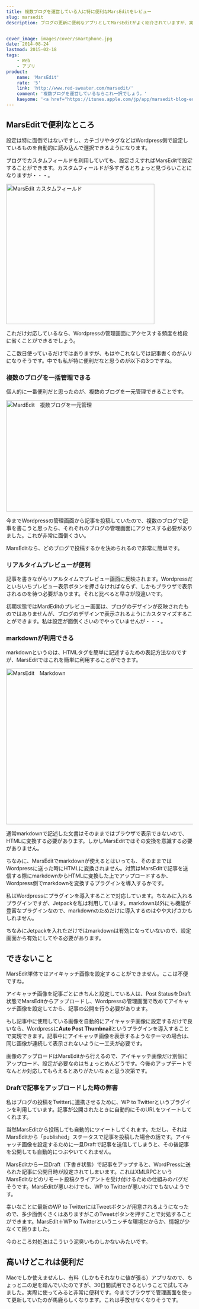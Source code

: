 ```yaml
---
title: 複数ブログを運営している人に特に便利なMarsEditをレビュー
slug: marsedit
description: ブログの更新に便利なアプリとしてMarsEditがよく紹介されていますが、実際に試してみたら本当に便利でした。特に複数のブログを運営していると、それぞれのブログの管理画面にアクセスせずに記事がかけるので非常に捗ります。


cover_image: images/cover/smartphone.jpg
date: 2014-08-24
lastmod: 2015-02-18
tags: 
    - Web
    - アプリ
product:
    name: 'MarsEdit'
    rate: '5'
    link: 'http://www.red-sweater.com/marsedit/'
    comment: '複数ブログを運営しているならこれ一択でしょう。'
    kaeyome: '<a href="https://itunes.apple.com/jp/app/marsedit-blog-editor-for-wordpress/id402376225?mt=12&uo=4&at=1l3v8BW" target="itunes_store" style="display:inline-block;overflow:hidden;background:url(https://linkmaker.itunes.apple.com/htmlResources/assets/ja_jp//images/web/linkmaker/badge_macappstore-lrg.png) no-repeat;width:165px;height:40px;@media only screen{background-image:url(https://linkmaker.itunes.apple.com/htmlResources/assets/ja_jp//images/web/linkmaker/badge_macappstore-lrg.svg);}"></a>'
---
```



## MarsEditで便利なところ


設定は特に面倒ではないですし、カテゴリやタグなどはWordpress側で設定しているものを自動的に読み込んで選択できるようになります。

ブログでカスタムフィールドを利用していても、設定さえすればMarsEditで設定することができます。カスタムフィールドが多すぎるとちょっと見づらいことになりますが・・・。

<img src="https://wantit.gcreate.jp/wp-content/uploads/2014/08/b480726b719cc7847cf1c235e530fa63.jpg" alt="MarsEdit カスタムフィールド" title="MarsEdit カスタムフィールド.jpg" width="400" height="378" />

これだけ対応しているなら、Wordpressの管理画面にアクセスする頻度を格段に省くことができるでしょう。

ここ数日使っているだけではありますが、もはやこれなしでは記事書くのがムリになりそうです。中でも私が特に便利だなと思うのが以下の3つですね。


### 複数のブログを一括管理できる


個人的に一番便利だと思ったのが、複数のブログを一元管理できることです。

<img src="https://wantit.gcreate.jp/wp-content/uploads/2014/08/b4c6836d76e994281de2a0904f8d4121.jpg" alt="MardEdit　複数ブログを一元管理" title="MardEdit　複数ブログを一元管理.jpg" width="600" height="300" />

今までWordpressの管理画面から記事を投稿していたので、複数のブログで記事を書こうと思ったら、それぞれのブログの管理画面にアクセスする必要がありました。これが非常に面倒くさい。

MarsEditなら、どのブログで投稿するかを決められるので非常に簡単です。


### リアルタイムプレビューが便利


記事を書きながらリアルタイムでプレビュー画面に反映されます。Wordpressだといちいちプレビュー表示ボタンを押さなければならず、しかもブラウザで表示されるのを待つ必要があります。それと比べると早さが段違いです。

初期状態ではMardEditのプレビュー画面は、ブログのデザインが反映されたものではありませんが、ブログのデザインで表示されるようにカスタマイズすることができます。私は設定が面倒くさいのでやっていませんが・・・。


### markdownが利用できる


markdownというのは、HTMLタグを簡単に記述するための表記方法なのですが、MarsEditではこれを簡単に利用することができます。

<img src="https://wantit.gcreate.jp/wp-content/uploads/2014/08/c734e186caf3dcc1c1f3be8c5fac227b.jpg" alt="MarsEdit　Markdown" title="MarsEdit　Markdown.jpg" width="600" height="420" />

通常markdownで記述した文書はそのままではブラウザで表示できないので、HTMLに変換する必要があります。しかしMarsEditではその変換を意識する必要がありません。

ちなみに、MarsEditでmarkdownが使えるとはいっても、そのままではWordpressに送った時にHTMLに変換されません。対策はMarsEditで記事を送信する際にmarkdownからHTMLに変換した上でアップロードするか、Wordpress側でmarkdownを変換するプラグインを導入するかです。

私はWordpressにプラグインを導入することで対応しています。ちなみに入れるプラグインですが、Jetpackを私は利用しています。markdown以外にも機能が豊富なプラグインなので、markdownのためだけに導入するのはやや大げさかもしれません。

ちなみにJetpackを入れただけではmarkdownは有効になっていないので、設定画面から有効にしてやる必要があります。


## できないこと


MarsEdit単体ではアイキャッチ画像を設定することができません。ここは不便ですね。

アイキャッチ画像を記事ごとにきちんと設定している人は、Post StatusをDraft状態でMarsEditからアップロードし、Wordpressの管理画面で改めてアイキャッチ画像を設定してから、記事の公開を行う必要があります。

もし記事中に使用している画像を自動的にアイキャッチ画像に設定するだけで良いなら、Wordpressに<strong>Auto Post Thumbnail</strong>というプラグインを導入することで実現できます。記事中にアイキャッチ画像を表示するようなテーマの場合は、同じ画像が連続して表示されないように一工夫が必要です。

画像のアップロードはMarsEditから行えるので、アイキャッチ画像だけ別個にアップロード、設定が必要なのはちょっとめんどうです。今後のアップデートでなんとか対応してもらえるとありがたいなぁと思う次第です。


### Draftで記事をアップロードした時の弊害


私はブログの投稿をTwitterに連携させるために、WP to Twitterというプラグインを利用しています。記事が公開されたときに自動的にそのURLをツイートしてくれます。

当然MarsEditから投稿しても自動的にツイートしてくれます。ただし、それはMarsEditから「published」ステータスで記事を投稿した場合の話です。アイキャッチ画像を設定するために一旦Draftで記事を送信してしまうと、その後記事を公開しても自動的につぶやいてくれません。

MarsEditから一旦Draft（下書き状態）で記事をアップすると、WordPressに送られた記事に公開日時が設定されてしまいます。これはXMLRPCというMarsEditなどのリモート投稿クライアントを受け付けるための仕組みのバグだそうです。MarsEditが悪いわけでも、WP to Twitterが悪いわけでもないようです。

幸いなことに最新のWP to TwitterにはTweetボタンが用意されるようになったので、多少面倒くさくはありますがこのTweetボタンを押すことで対処することができます。MarsEdit＋WP to Twitterというニッチな環境だからか、情報が少なくて困りました。

今のところ対処法はこういう泥臭いものしかないみたいです。


## 高いけどこれは便利だ


Macでしか使えませんし、有料（しかもそれなりに値が張る）アプリなので、ちょっと二の足を踏んでいたのですが、30日間試用できるということで試してみました。実際に使ってみると非常に便利です。今までブラウザで管理画面を使って更新していたのが馬鹿らしくなります。これは手放せなくなりそうです。


  